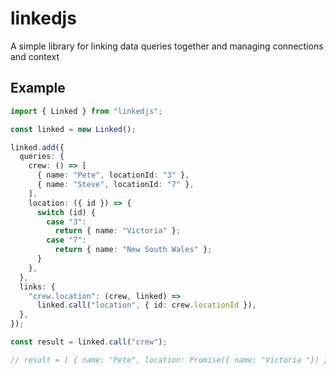 # linkedjs

A simple library for linking data queries together and managing connections and context

## Example

```typescript
import { Linked } from "linkedjs";

const linked = new Linked();

linked.add({
  queries: {
    crew: () => [
      { name: "Pete", locationId: "3" },
      { name: "Steve", locationId: "7" },
    ],
    location: ({ id }) => {
      switch (id) {
        case "3":
          return { name: "Victoria" };
        case "7":
          return { name: "New South Wales" };
      }
    },
  },
  links: {
    "crew.location": (crew, linked) =>
      linked.call("location", { id: crew.locationId }),
  },
});

const result = linked.call("crew");

// result = [ { name: "Pete", location: Promise({ name: "Victoria "}) }, ... ];
```
